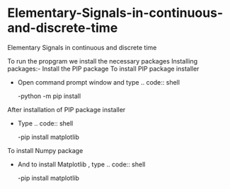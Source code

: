 # Elementary-Signals-in-continuous-and-discrete-time
Elementary Signals in continuous and discrete time 

To run the propgram we install the necessary packages
Installing packages:-
Install the PIP package 
To install PIP package installer 
- Open command prompt window and type 
.. code:: shell

    -python -m pip install

After installation of PIP package installer
- Type
.. code:: shell

    -pip install matplotlib

To install Numpy package

- And to install Matplotlib , type
.. code:: shell

    -pip install matplotlib
